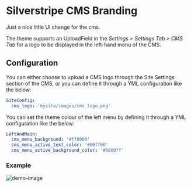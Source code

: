 # Silverstripe CMS Branding

Just a nice little UI change for the cms.

The theme supports an UploadField in the *Settings > Settings Tab > CMS Tab* for a logo to be displayed in the left-hand menu of the CMS.

## Configuration

You can either choose to upload a CMS logo through the Site Settings section of the CMS, or you can define it through a YML configuration like the below:

```yml
SiteConfig:
  cms_logo: 'mysite/images/cms_logo.png'
```

You can set the theme colour of the left menu by defining it through a YML configuration like the below:

```yml
LeftAndMain:
  cms_menu_background: '#ff0000'
  cms_menu_active_text_color: '#00ff00'
  cms_menu_active_background_color: '#0000ff'
```

### Example

![demo-image](https://cloud.githubusercontent.com/assets/1136811/7264694/a272d25c-e8e2-11e4-8981-4216ad31f09e.png)
